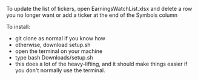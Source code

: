 To update the list of tickers, open EarningsWatchList.xlsx and delete a row you no longer want or add a
ticker at the end of the Symbols column

To install:
* git clone as normal if you know how
* otherwise, download setup.sh
* open the terminal on your machine
* type bash Downloads/setup.sh
* this does a lot of the heavy-lifting, and it should make things easier if you
don't normally use the terminal. 
